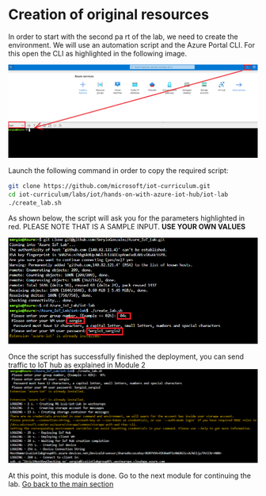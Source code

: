 # Creation of original resources
In order to start with the second pa
rt of the lab, we need to create the environment. We will use an automation script and the Azure Portal CLI. For this open the CLI as highlighted in the following image.

![Lab](../images/summary-1.PNG "Summary")

Launch the following command in order to copy the required script:

```sh
git clone https://github.com/microsoft/iot-curriculum.git
cd iot-curriculum/labs/iot/hands-on-with-azure-iot-hub/iot-lab
./create_lab.sh
```

As shown below, the script will ask you for the parameters highlighted in red. PLEASE NOTE THAT IS A SAMPLE INPUT. **USE YOUR OWN VALUES**

![Lab](../images/summary-2.PNG "Summary")

Once the script has successfully finished the deployment, you can send traffic to IoT hub as explained in Module 2
![Lab](../images/summary-7.PNG "Summary")

At this point, this module is done. Go to the next module for continuing the lab.
[Go back to the main section](../README.md )
